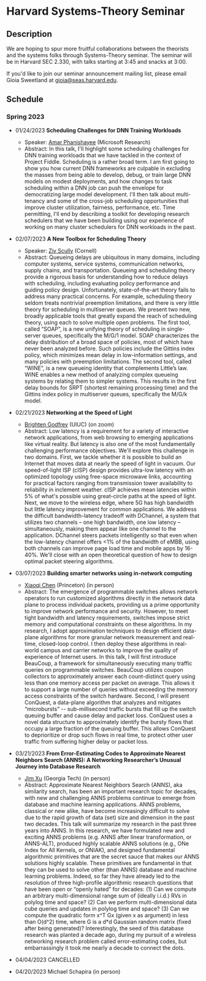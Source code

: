 # Harvard Systems-Theory Seminar

## Description
We are hoping to spur more fruitful collaborations between the theorists and the systems folks through Systems-Theory seminar. The seminar will be in Harvard SEC 2.330, with talks starting at 3:45 and snacks at 3:00.

If you'd like to join our seminar announcement mailing list, please email Gioia Sweetland at gioia@seas.harvard.edu.

## Schedule

### Spring 2023
- 01/24/2023 **Scheduling Challenges for DNN Training Workloads**
  * Speaker: [Amar Phanishayee](https://www.microsoft.com/en-us/research/people/amar/) (Microsoft Research)
  * Abstract: In this talk, I'll highlight some scheduling challenges for DNN training workloads that we have tackled in the context of Project Fiddle.  Scheduling is a rather broad term. I am first going to show you how current DNN frameworks are culpable in excluding the masses from being able to develop, debug, or train large DNN models on modest deployments, and how changes to task scheduling within a DNN job can push the envelope for democratizing large model development.  I'll then talk about multi-tenancy and some of the cross-job scheduling opportunities that improve cluster utilization, fairness, performance, etc.  Time permitting, I'll end by describing a toolkit for developing research schedulers that we have been building using our experience of working on many cluster schedulers for DNN workloads in the past. 

- 02/07/2023 **A New Toolbox for Scheduling Theory**
  * Speaker: [Ziv Scully](https://ziv.codes/) (Cornell)
  * Abstract: Queueing delays are ubiquitous in many domains, including computer systems, service systems, communication networks, supply chains, and transportation. Queueing and scheduling theory provide a rigorous basis for understanding how to reduce delays with scheduling, including evaluating policy performance and guiding policy design. Unfortunately, state-of-the-art theory fails to address many practical concerns. For example, scheduling theory seldom treats nontrivial preemption limitations, and there is very little theory for scheduling in multiserver queues. We present two new, broadly applicable tools that greatly expand the reach of scheduling theory, using each to solve multiple open problems. The first tool, called “SOAP”, is a new unifying theory of scheduling in single-server queues, specifically the M/G/1 model. SOAP characterizes the delay distribution of a broad space of policies, most of which have never been analyzed before. Such policies include the Gittins index policy, which minimizes mean delay in low-information settings, and many policies with preemption limitations. The second tool, called “WINE”, is a new queueing identity that complements Little’s law. WINE enables a new method of analyzing complex queueing systems by relating them to simpler systems. This results in the first delay bounds for SRPT (shortest remaining processing time) and the Gittins index policy in multiserver queues, specifically the M/G/k model.

- 02/21/2023 **Networking at the Speed of Light**
  * [Brighten Godfrey](https://pbg.cs.illinois.edu/) (UIUC) (on zoom)
  * Abstract: Low latency is a requirement for a variety of interactive network applications, from web browsing to emerging applications like virtual reality. But latency is also one of the most fundamentally challenging performance objectives.  We'll explore this challenge in two domains.
First, we tackle whether it is possible to build an Internet that moves data at nearly the speed of light in vacuum. Our speed-of-light ISP (cISP) design provides ultra-low latency with an optimized topology using free-space microwave links, accounting for practical factors ranging from transmission tower availability to reliability in inclement weather.  cISP achieves mean latencies within 5% of what's possible using great-circle paths at the speed of light.
Next, we move to the wireless edge, where 5G has high bandwidth but little latency improvement for common applications.  We address the difficult bandwidth-latency tradeoff with DChannel, a system that utilizes two channels – one high bandwidth, one low latency – simultaneously, making them appear like one channel to the application. DChannel steers packets intelligently so that even when the low-latency channel offers <1% of the bandwidth of eMBB, using both channels can improve page load time and mobile apps by 16-40%. We'll close with an open theoretical question of how to design optimal packet steering algorithms.

- 03/07/2023 **Building smarter networks using in-network computing** 
  *  [Xiaoqi Chen](https://www.cs.princeton.edu/~xiaoqic/) (Princeton) (in person)
  * Abstract: The emergence of programmable switches allows network operators to run customized algorithms directly in the network data plane to process individual packets, providing us a prime opportunity to improve network performance and security. However, to meet tight bandwidth and latency requirements, switches impose strict memory and computational constraints on these algorithms. In my research, I adopt approximation techniques to design efficient data-plane algorithms for more granular network measurement and real-time, closed-loop control. I then deploy these algorithms in real-world campus and carrier networks to improve the quality of experience of Internet users.
In this talk, I will first introduce BeauCoup, a framework for simultaneously executing many traffic queries on programmable switches. BeauCoup utilizes coupon collectors to approximately answer each count-distinct query using less than one memory access per packet on average. This allows it to support a large number of queries without exceeding the memory access constraints of the switch hardware. Second, I will present ConQuest, a data-plane algorithm that analyzes and mitigates “microbursts” -- sub-millisecond traffic bursts that fill up the switch queuing buffer and cause delay and packet loss. ConQuest uses a novel data structure to approximately identify the bursty flows that occupy a large fraction of the queuing buffer. This allows ConQuest to deprioritize or drop such flows in real time, to protect other user traffic from suffering higher delay or packet loss.

- 03/21/2023 **From Error-Estimating Codes to Approximate Nearest Neighbors Search (ANNS):  A Networking Researcher’s Unusual Journey into Database Research**
  *  [Jim Xu](https://www.cc.gatech.edu/home/jx/) (Georgia Tech) (in person)
  * Abstract: Approximate Nearest Neighbors Search (ANNS), aka similarity search, has been an important research topic for decades, with new and challenging ANNS problems continue to emerge from database and machine learning applications.  ANNS problems, classical or new alike, have become increasingly difficult to solve due to the rapid growth of data (set) size and dimension in the past two decades.  This talk will summarize my research in the past three years into ANNS.  In this research, we have formulated new and exciting ANNS problems (e.g. ANNS after linear transformation, or ANNS-ALT), produced highly scalable ANNS solutions (e.g., ONe Index for All Kernels, or ONIAK), and designed fundamental algorithmic primitives that are the secret sauce that makes our ANNS solutions highly scalable.   These primitives are fundamental in that they can be used to solve other (than ANNS) database and machine learning problems.  Indeed, so far they have already led to the resolution of three high-profile algorithmic research questions that have been open or “openly hated” for decades:  (1) Can we compute an arbitrary multi-dimensional range sum of (ideally i.i.d.) RVs in polylog time and space?  (2) Can we perform multi-dimensional data cube queries and updates in polylog time and space? (3) Can we compute the quadratic form x^T Gx (given x as argument) in less than O(d^2) time, where G is a d*d Gaussian random matrix (fixed after being generated)?  Interestingly, the seed of this database research was planted a decade ago, during my pursuit of a wireless networking research problem called error-estimating codes, but embarrassingly it took me nearly a decade to connect the dots. 
  
- 04/04/2023 CANCELLED 

- 04/20/2023 Michael Schapira (in person)
